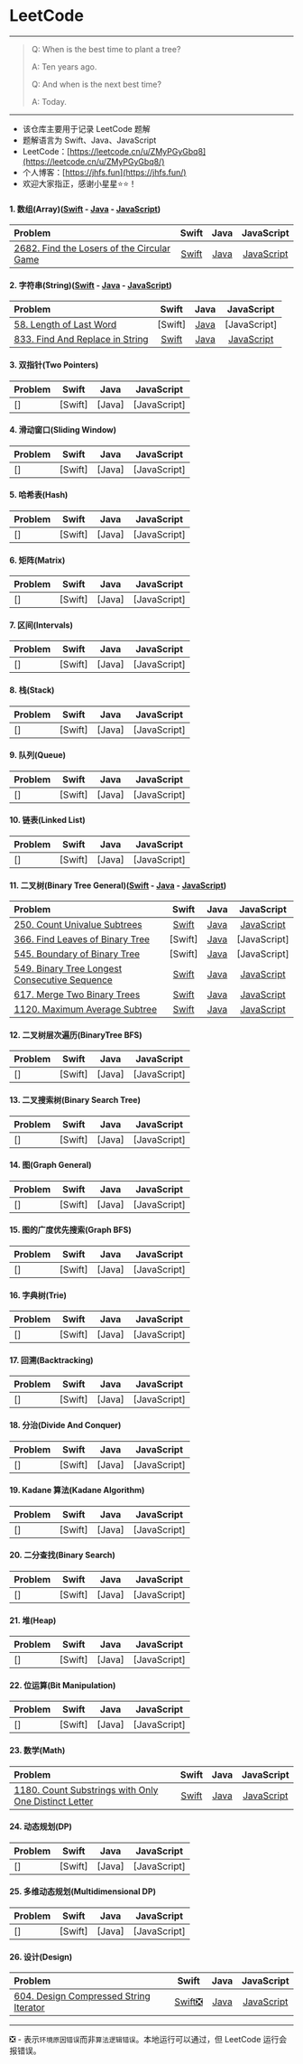 # LeetCode

----

> 
> Q: When is the best time to plant a tree?
> 
> A: Ten years ago.
> 
> Q: And when is the next best time?
> 
> A: Today. 
> 

----

* 该仓库主要用于记录 LeetCode 题解
* 题解语言为 Swift、Java、JavaScript
* LeetCode：[https://leetcode.cn/u/ZMyPGyGbq8](https://leetcode.cn/u/ZMyPGyGbq8/)
* 个人博客：[https://jhfs.fun](https://jhfs.fun/)
* 欢迎大家指正，感谢小星星⭐️⭐️！

#### 1. 数组(Array)([Swift](https://github.com/yujiuqie/Leetcode/blob/master/Swift/Leetcode.playground/Sources/1_Array/) - [Java](https://github.com/yujiuqie/Leetcode/blob/master/Java/1_Array/) - [JavaScript](https://github.com/yujiuqie/Leetcode/blob/master/JavaScript/1_Array/))

| Problem | Swift | Java | JavaScript |
|:---|:---:|:---:|:---:|
| [2682. Find the Losers of the Circular Game](https://leetcode.cn/problems/find-the-losers-of-the-circular-game/) | [Swift](https://github.com/yujiuqie/Leetcode/blob/master/Swift/Leetcode.playground/Sources/1_Array/LC_2682_FindTheLosersOfTheCircularGame.swift) | [Java](https://github.com/yujiuqie/Leetcode/blob/master/Java/1_Array/LC_2682_FindTheLosersOfTheCircularGame.java) | [JavaScript](https://github.com/yujiuqie/Leetcode/blob/master/JavaScript/1_Array/LC_2682_FindTheLosersOfTheCircularGame.js) | 

#### 2. 字符串(String)([Swift](https://github.com/yujiuqie/Leetcode/blob/master/Swift/Leetcode.playground/Sources/2_String/) - [Java](https://github.com/yujiuqie/Leetcode/blob/master/Java/2_String/) - [JavaScript](https://github.com/yujiuqie/Leetcode/blob/master/JavaScript/2_String/))

| Problem | Swift | Java | JavaScript |
|:---|:---:|:---:|:---:|
| [58. Length of Last Word](https://leetcode.cn/problems/length-of-last-word/) | [Swift] |  [Java](https://github.com/yujiuqie/Leetcode/blob/master/Java/2_String/LC_58_LengthOfLastWord.java) |  [JavaScript] | 
| [833. Find And Replace in String](https://leetcode.cn/problems/find-and-replace-in-string/) | [Swift](https://github.com/yujiuqie/Leetcode/blob/master/Swift/Leetcode.playground/Sources/2_String/LC_833_FindAndReplaceInString.swift) |  [Java](https://github.com/yujiuqie/Leetcode/blob/master/Java/2_String/LC_833_FindAndReplaceInString.java) |  [JavaScript](https://github.com/yujiuqie/Leetcode/blob/master/JavaScript/2_String/LC_833_FindAndReplaceInString.js) | 

#### 3. 双指针(Two Pointers)

| Problem | Swift | Java | JavaScript |
|:---|:---:|:---:|:---:|
| [] | [Swift] |  [Java] |  [JavaScript] | 

#### 4. 滑动窗口(Sliding Window)

| Problem | Swift | Java | JavaScript |
|:---|:---:|:---:|:---:|
| [] | [Swift] |  [Java] |  [JavaScript] | 

#### 5. 哈希表(Hash)

| Problem | Swift | Java | JavaScript |
|:---|:---:|:---:|:---:|
| [] | [Swift] |  [Java] |  [JavaScript] | 

#### 6. 矩阵(Matrix)

| Problem | Swift | Java | JavaScript |
|:---|:---:|:---:|:---:|
| [] | [Swift] |  [Java] |  [JavaScript] | 

#### 7. 区间(Intervals)

| Problem | Swift | Java | JavaScript |
|:---|:---:|:---:|:---:|
| [] | [Swift] |  [Java] |  [JavaScript] | 

#### 8. 栈(Stack)

| Problem | Swift | Java | JavaScript |
|:---|:---:|:---:|:---:|
| [] | [Swift] |  [Java] |  [JavaScript] | 

#### 9. 队列(Queue)

| Problem | Swift | Java | JavaScript |
|:---|:---:|:---:|:---:|
| [] | [Swift] |  [Java] |  [JavaScript] | 

#### 10. 链表(Linked List)

| Problem | Swift | Java | JavaScript |
|:---|:---:|:---:|:---:|
| [] | [Swift] |  [Java] |  [JavaScript] | 

#### 11. 二叉树(Binary Tree General)([Swift](https://github.com/yujiuqie/Leetcode/blob/master/Swift/Leetcode.playground/Sources/11_BinaryTreeGeneral/) - [Java](https://github.com/yujiuqie/Leetcode/blob/master/Java/11_BinaryTreeGeneral/) - [JavaScript](https://github.com/yujiuqie/Leetcode/blob/master/JavaScript/11_BinaryTreeGeneral/))

| Problem | Swift | Java | JavaScript |
|:---|:---:|:---:|:---:|
| [250. Count Univalue Subtrees](https://leetcode.cn/problems/count-univalue-subtrees/) | [Swift](https://github.com/yujiuqie/Leetcode/blob/master/Swift/Leetcode.playground/Sources/11_BinaryTreeGeneral/LC_250_CountUnivalueSubtrees.swift) | [Java](https://github.com/yujiuqie/Leetcode/blob/master/Java/11_BinaryTreeGeneral/LC_250_CountUnivalueSubtrees.java) | [JavaScript](https://github.com/yujiuqie/Leetcode/blob/master/JavaScript/11_BinaryTreeGeneral/LC_250_CountUnivalueSubtrees.js)|
| [366. Find Leaves of Binary Tree](https://leetcode.cn/problems/find-leaves-of-binary-tree/) | [Swift] |  [Java](https://github.com/yujiuqie/Leetcode/blob/master/Java/11_BinaryTreeGeneral/LC_366_FindLeavesOfBinaryTree.java) |  [JavaScript] | 
| [545. Boundary of Binary Tree](https://leetcode.cn/problems/boundary-of-binary-tree/) | [Swift] |  [Java](https://github.com/yujiuqie/Leetcode/blob/master/Java/11_BinaryTreeGeneral/LC_545_BoundaryOfBinaryTree.java) |  [JavaScript] | 
| [549. Binary Tree Longest Consecutive Sequence](https://leetcode.cn/problems/binary-tree-longest-consecutive-sequence-ii/) | [Swift](https://github.com/yujiuqie/Leetcode/blob/master/Swift/Leetcode.playground/Sources/11_BinaryTreeGeneral/LC_549_BinaryTreeLongestConsecutiveSequenceII.swift) | [Java](https://github.com/yujiuqie/Leetcode/blob/master/Java/11_BinaryTreeGeneral/LC_549_BinaryTreeLongestConsecutiveSequenceII.java) | [JavaScript](https://github.com/yujiuqie/Leetcode/blob/master/JavaScript/11_BinaryTreeGeneral/LC_549_BinaryTreeLongestConsecutiveSequenceII.js)|
| [617. Merge Two Binary Trees](https://leetcode.cn/problems/merge-two-binary-trees/) | [Swift](https://github.com/yujiuqie/Leetcode/blob/master/Swift/Leetcode.playground/Sources/11_BinaryTreeGeneral/LC_617_MergeTwoBinaryTrees.swift) |  [Java](https://github.com/yujiuqie/Leetcode/blob/master/Java/11_BinaryTreeGeneral/LC_617_MergeTwoBinaryTrees.java) |  [JavaScript](https://github.com/yujiuqie/Leetcode/blob/master/JavaScript/11_BinaryTreeGeneral/LC_617_MergeTwoBinaryTrees.js) | 
| [1120. Maximum Average Subtree](https://leetcode.cn/problems/maximum-average-subtree/) | [Swift](https://github.com/yujiuqie/Leetcode/blob/master/Swift/Leetcode.playground/Sources/11_BinaryTreeGeneral/LC_1120_MaximumAverageSubtree.swift) |  [Java](https://github.com/yujiuqie/Leetcode/blob/master/Java/11_BinaryTreeGeneral/LC_1120_MaximumAverageSubtree.java) |  [JavaScript](https://github.com/yujiuqie/Leetcode/blob/master/JavaScript/11_BinaryTreeGeneral/LC_1120_MaximumAverageSubtree.js) | 

#### 12. 二叉树层次遍历(BinaryTree BFS)

| Problem | Swift | Java | JavaScript |
|:---|:---:|:---:|:---:|
| [] | [Swift] |  [Java] |  [JavaScript] | 

#### 13. 二叉搜索树(Binary Search Tree)

| Problem | Swift | Java | JavaScript |
|:---|:---:|:---:|:---:|
| [] | [Swift] |  [Java] |  [JavaScript] | 

#### 14. 图(Graph General)

| Problem | Swift | Java | JavaScript |
|:---|:---:|:---:|:---:|
| [] | [Swift] |  [Java] |  [JavaScript] | 

#### 15. 图的广度优先搜索(Graph BFS)

| Problem | Swift | Java | JavaScript |
|:---|:---:|:---:|:---:|
| [] | [Swift] |  [Java] |  [JavaScript] | 

#### 16. 字典树(Trie)

| Problem | Swift | Java | JavaScript |
|:---|:---:|:---:|:---:|
| [] | [Swift] |  [Java] |  [JavaScript] | 

#### 17. 回溯(Backtracking)

| Problem | Swift | Java | JavaScript |
|:---|:---:|:---:|:---:|
| [] | [Swift] |  [Java] |  [JavaScript] | 

#### 18. 分治(Divide And Conquer)

| Problem | Swift | Java | JavaScript |
|:---|:---:|:---:|:---:|
| [] | [Swift] |  [Java] |  [JavaScript] | 

#### 19. Kadane 算法(Kadane Algorithm)

| Problem | Swift | Java | JavaScript |
|:---|:---:|:---:|:---:|
| [] | [Swift] |  [Java] |  [JavaScript] | 

#### 20. 二分查找(Binary Search)

| Problem | Swift | Java | JavaScript |
|:---|:---:|:---:|:---:|
| [] | [Swift] |  [Java] |  [JavaScript] | 

#### 21. 堆(Heap)

| Problem | Swift | Java | JavaScript |
|:---|:---:|:---:|:---:|
| [] | [Swift] |  [Java] |  [JavaScript] | 

#### 22. 位运算(Bit Manipulation)

| Problem | Swift | Java | JavaScript |
|:---|:---:|:---:|:---:|
| [] | [Swift] |  [Java] |  [JavaScript] | 

#### 23. 数学(Math)

| Problem | Swift | Java | JavaScript |
|:---|:---:|:---:|:---:|
| [1180. Count Substrings with Only One Distinct Letter](https://leetcode.cn/problems/count-substrings-with-only-one-distinct-letter/) | [Swift](https://github.com/yujiuqie/Leetcode/blob/master/Swift/Leetcode.playground/Sources/23_Math/LC_1180_CountSubstringsWithOnlyOneDistinctLetter.swift) |  [Java](https://github.com/yujiuqie/Leetcode/blob/master/Java/23_Math/LC_1180_CountSubstringsWithOnlyOneDistinctLetter.java) |  [JavaScript](https://github.com/yujiuqie/Leetcode/blob/master/JavaScript/23_Math/LC_1180_CountSubstringsWithOnlyOneDistinctLetter.js) | 

#### 24. 动态规划(DP)

| Problem | Swift | Java | JavaScript |
|:---|:---:|:---:|:---:|
| [] | [Swift] |  [Java] |  [JavaScript] | 

#### 25. 多维动态规划(Multidimensional DP)

| Problem | Swift | Java | JavaScript |
|:---|:---:|:---:|:---:|
| [] | [Swift] |  [Java] |  [JavaScript] | 

#### 26. 设计(Design)

| Problem | Swift | Java | JavaScript |
|:---|:---:|:---:|:---:|
| [604. Design Compressed String Iterator](https://leetcode.cn/problems/design-compressed-string-iterator/) | [Swift❎](https://github.com/yujiuqie/Leetcode/blob/master/Swift/Leetcode.playground/Sources/26_Design/LC_604_Design_Compressed_String_Iterator.swift) |  [Java](https://github.com/yujiuqie/Leetcode/blob/master/Java/26_Design/LC_604_Design_Compressed_String_Iterator.java) |  [JavaScript](https://github.com/yujiuqie/Leetcode/blob/master/JavaScript/26_Design/LC_604_Design_Compressed_String_Iterator.js) | 

----

❎ - 表示`环境原因错误`而非`算法逻辑错误`。本地运行可以通过，但 LeetCode 运行会报错误。